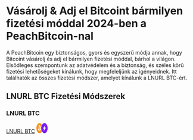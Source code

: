 <body class="payment-methods-page">

# Vásárolj & Adj el Bitcoint bármilyen fizetési móddal 2024-ben a PeachBitcoin-nal

A PeachBitcoin egy biztonságos, gyors és egyszerű módja annak, hogy Bitcoint vásárolj és adj el bármilyen fizetési móddal, bárhol a világon. Elsődleges szempontunk az adatvédelem és a biztonság, és széles körű fizetési lehetőségeket kínálunk, hogy megfeleljünk az igényeidnek. Itt találhatók az összes fizetési módszer, amelyet kínálunk a LNURL BTC-ért.

## LNURL BTC Fizetési Módszerek

### LNURL BTC

<div class="payment-grid">
    <div class="payment-grid-item">
        <a href="/buy-bitcoin-with-lnurl-btc">LNURL BTC</a> 
        <img src="/img/faq/logoimg/bitcoin2.png" width="30px" height="27px" alt="Bitcoint vásárolj LNURL BTC-vel, Bitcoint adj el LNURL BTC-vel">
    </div>
</div>

</body>
